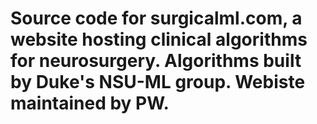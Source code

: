 # Source code for surgicalml.com, a website hosting clinical algorithms for neurosurgery. Algorithms built by Duke's NSU-ML group. Webiste maintained by PW. 
